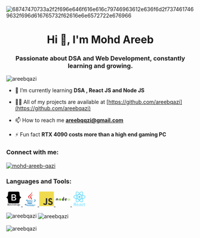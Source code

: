 ![68747470733a2f2f696e646f616e616c79746963612e636f6d2f7374617469632f696d616765732f62616e6e6572722e676966](https://user-images.githubusercontent.com/66074608/224107954-9878773b-8814-4f97-b640-686db58994f6.gif)

<h1 align="center">Hi 👋, I'm Mohd Areeb</h1>
<h3 align="center">Passionate about DSA and Web Development, constantly learning and growing.</h3>

<p align="left"> <img src="https://komarev.com/ghpvc/?username=areebqazi&label=Profile%20views&color=0e75b6&style=flat" alt="areebqazi" /> </p>

- 🌱 I’m currently learning **DSA , React JS and Node JS**

- 👨‍💻 All of my projects are available at [https://github.com/areebqazi](https://github.com/areebqazi)

- 📫 How to reach me **areebqqzi@gmail.com**

- ⚡ Fun fact **RTX 4090 costs more than a high end gaming PC**

<h3 align="left">Connect with me:</h3>
<p align="left">
<a href="https://linkedin.com/in/mohd-areeb-qazi" target="blank"><img align="center" src="https://raw.githubusercontent.com/rahuldkjain/github-profile-readme-generator/master/src/images/icons/Social/linked-in-alt.svg" alt="mohd-areeb-qazi" height="30" width="40" /></a>
</p>

<h3 align="left">Languages and Tools:</h3>
<p align="left"> <a href="https://getbootstrap.com" target="_blank" rel="noreferrer"> <img src="https://raw.githubusercontent.com/devicons/devicon/master/icons/bootstrap/bootstrap-plain-wordmark.svg" alt="bootstrap" width="40" height="40"/> </a> <a href="https://www.java.com" target="_blank" rel="noreferrer"> <img src="https://raw.githubusercontent.com/devicons/devicon/master/icons/java/java-original.svg" alt="java" width="40" height="40"/> </a> <a href="https://developer.mozilla.org/en-US/docs/Web/JavaScript" target="_blank" rel="noreferrer"> <img src="https://raw.githubusercontent.com/devicons/devicon/master/icons/javascript/javascript-original.svg" alt="javascript" width="40" height="40"/> </a> <a href="https://nodejs.org" target="_blank" rel="noreferrer"> <img src="https://raw.githubusercontent.com/devicons/devicon/master/icons/nodejs/nodejs-original-wordmark.svg" alt="nodejs" width="40" height="40"/> </a> <a href="https://reactjs.org/" target="_blank" rel="noreferrer"> <img src="https://raw.githubusercontent.com/devicons/devicon/master/icons/react/react-original-wordmark.svg" alt="react" width="40" height="40"/> </a> </p>

<p><img align="left" src="https://github-readme-stats.vercel.app/api/top-langs?username=areebqazi&show_icons=true&locale=en&layout=compact" alt="areebqazi" /></p>

<p>&nbsp;<img align="center" src="https://github-readme-stats.vercel.app/api?username=areebqazi&show_icons=true&locale=en" alt="areebqazi" /></p>

<p><img align="center" src="https://github-readme-streak-stats.herokuapp.com/?user=areebqazi&" alt="areebqazi" /></p>

